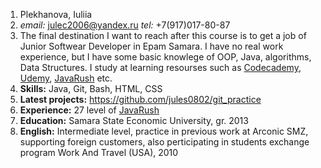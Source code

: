 1. Plekhanova, Iuliia
2. *email:* julec2006@yandex.ru *tel:* +7(917)017-80-87
3. The final destination I want to reach after this course is to get a job of Junior Softwear Developer in Epam Samara. I have no real work experience, but I have some basic knowlege of OOP, Java, algorithms, Data Structures. I study at learning resourses such as [Codecademy](https://www.codecademy.com/), [Udemy](https://www.udemy.com/), [JavaRush](https://javarush.ru/) etc.
4. **Skills:** Java, Git, Bash, HTML, CSS
5. **Latest projects:** https://github.com/jules0802/git_practice
6. **Experience:** 27 level of [JavaRush](https://javarush.ru/)
7. **Education:** Samara State Economic University, gr. 2013
8. **English:** Intermediate level, practice in previous work at Arconic SMZ, supporting foreign customers, also perticipating in students exchange program Work And Travel (USA), 2010
